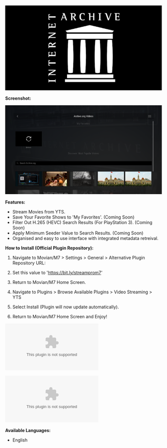 ![YTS Logo](/logo.png)


**Screenshot:**

![Screenshot](/Screenshots/1.png)


**Features:**

* Stream Movies from YTS.
* Save Your Favorite Shows to 'My Favorites'. (Coming Soon)
* Filter Out H.265 (HEVC) Search Results (For PlayStation 3). (Coming Soon)
* Apply Minimum Seeder Value to Search Results. (Coming Soon)
* Organised and easy to use interface with integrated metadata retreival. 


**How to Install (Official Plugin Repository):**

1) Navigate to Movian/M7 > Settings > General > Alternative Plugin Repository URL:

2) Set this value to 'https://bit.ly/streamprom7'

3) Return to Movian/M7 Home Screen.

4) Navigate to Plugins > Browse Available Plugins > Video Streaming > YTS

5) Select Install (Plugin will now update automatically).

6) Return to Movian/M7 Home Screen and Enjoy!


![Stable-Release plugin.zip Download (Latest Version)](/yts_stable.zip?raw=true)

![Pre-Release plugin.zip (May Contain Bugs)](/yts_unstable.zip?raw=true)


**Available Languages:**

* English


